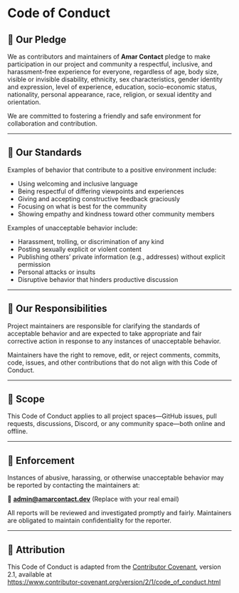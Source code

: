 # Code of Conduct

## 💬 Our Pledge

We as contributors and maintainers of **Amar Contact** pledge to make participation in our project and community a respectful, inclusive, and harassment-free experience for everyone, regardless of age, body size, visible or invisible disability, ethnicity, sex characteristics, gender identity and expression, level of experience, education, socio-economic status, nationality, personal appearance, race, religion, or sexual identity and orientation.

We are committed to fostering a friendly and safe environment for collaboration and contribution.

---

## 🤝 Our Standards

Examples of behavior that contribute to a positive environment include:

- Using welcoming and inclusive language
- Being respectful of differing viewpoints and experiences
- Giving and accepting constructive feedback graciously
- Focusing on what is best for the community
- Showing empathy and kindness toward other community members

Examples of unacceptable behavior include:

- Harassment, trolling, or discrimination of any kind
- Posting sexually explicit or violent content
- Publishing others’ private information (e.g., addresses) without explicit permission
- Personal attacks or insults
- Disruptive behavior that hinders productive discussion

---

## 👥 Our Responsibilities

Project maintainers are responsible for clarifying the standards of acceptable behavior and are expected to take appropriate and fair corrective action in response to any instances of unacceptable behavior.

Maintainers have the right to remove, edit, or reject comments, commits, code, issues, and other contributions that do not align with this Code of Conduct.

---

## 🧭 Scope

This Code of Conduct applies to all project spaces—GitHub issues, pull requests, discussions, Discord, or any community space—both online and offline.

---

## 🚨 Enforcement

Instances of abusive, harassing, or otherwise unacceptable behavior may be reported by contacting the maintainers at:

📧 **admin@amarcontact.dev** (Replace with your real email)

All reports will be reviewed and investigated promptly and fairly. Maintainers are obligated to maintain confidentiality for the reporter.

---

## 📄 Attribution

This Code of Conduct is adapted from the [Contributor Covenant][homepage], version 2.1, available at  
https://www.contributor-covenant.org/version/2/1/code_of_conduct.html

[homepage]: https://www.contributor-covenant.org
